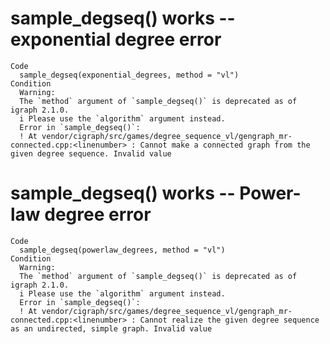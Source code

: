 # sample_degseq() works -- exponential degree error

    Code
      sample_degseq(exponential_degrees, method = "vl")
    Condition
      Warning:
      The `method` argument of `sample_degseq()` is deprecated as of igraph 2.1.0.
      i Please use the `algorithm` argument instead.
      Error in `sample_degseq()`:
      ! At vendor/cigraph/src/games/degree_sequence_vl/gengraph_mr-connected.cpp:<linenumber> : Cannot make a connected graph from the given degree sequence. Invalid value

# sample_degseq() works -- Power-law degree error

    Code
      sample_degseq(powerlaw_degrees, method = "vl")
    Condition
      Warning:
      The `method` argument of `sample_degseq()` is deprecated as of igraph 2.1.0.
      i Please use the `algorithm` argument instead.
      Error in `sample_degseq()`:
      ! At vendor/cigraph/src/games/degree_sequence_vl/gengraph_mr-connected.cpp:<linenumber> : Cannot realize the given degree sequence as an undirected, simple graph. Invalid value

